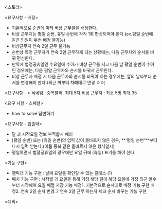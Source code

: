 <스토리>



<요구사항 - 배정>
- 기본적으로 순번에 따라 비상 근무일을 배정한다.
- 비상 근무자는 평일 순번, 휴일 순번에 각각 1회 편성되어야 한다.(ex.평일 순번에 같은 인원이 두번 배정 불가능)
- 비상근무자 연속 2일 근무 불가능 
- 순번상 특정 근무자가 연속 2일 근무하게 되는 상황에는, 다음 근무자와 순서를 바꿔 편성한다.
- 만약에 법정공휴일인 수요일에 수아가 비상 근무를 서고 다음 날 평일 순번이 수아인 경우에는,
다음 평일 근무자와 순서를 바꿔서 근무한다.
- 비상 근무자 배정 시 다음 근무자와 순서를 바꿔야 하는 경우에는, 앞의 날짜부터 순서를 변경해야 한다.(최근 꺼부터 차례대로 변경 ㅇㅇ)

<요구사항 - >
닉네임 : 중복불허, 최대 5자
비상 근무자 : 최소 5명 최대 35


<요구 사항 - 스페셜>
- how to solve 답변하기

<요구사항 - 입출력>
- 달 과 시작요일 정보 부적합시 에러
- [평일 순번] 또는 [휴일 순번]의 입력 값이 올바르지 않은 경우, **'평일 순번'**부터 다시 입력 받는다.(이름 중복 같은 올바르지 않은 형식일시)
- 평일이면서 법정공휴일의 경우에만 요일 뒤에 (휴일) 표기를 해야 한다.

<기능 구현>
- 캘릭더 기능 구현 : 날짜 요일을 확인할 수 있는 클래스 (1)
- 매치 기능 구현 :
시작월 과 요일을 통해 가장 해당 달에 해당 요일에 가장 최근 일수부터 시작해여 요일 배열 저장 기능
배정1. 기본적으로 순서대로 배정 기능 구현
배정2. 연속 2일 순서 변경..?
연속 2일 근무 하는지 체크
순서 바꾸는 기능 구현


<예외>